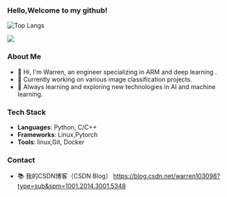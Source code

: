 ### Hello,Welcome to my github!
![Top Langs](https://github-readme-stats.vercel.app/api/top-langs/?username=warren-wzw&layout=compact&theme=tokyonight)

![](https://github-readme-stats.vercel.app/api?username=warren-wzw&show_icons=true&theme=transparent)
### About Me
- 👋 Hi, I'm Warren, an engineer specializing in ARM and deep learning .
- 💼 Currently working on various image classification projects.
- 🌱 Always learning and exploring new technologies in AI and machine learning.
### Tech Stack
- **Languages**: Python, C/C++
- **Frameworks**: Linux,Pytorch
- **Tools**: linux,Git, Docker
### Contact
- 📚 我的CSDN博客（CSDN Blog） https://blog.csdn.net/warren103098?type=sub&spm=1001.2014.3001.5348

